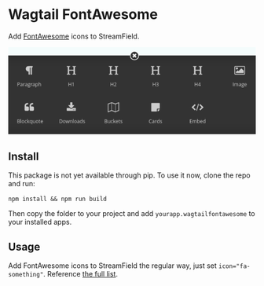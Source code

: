 Wagtail FontAwesome
====================
Add [FontAwesome](https://github.com/FortAwesome/Font-Awesome) icons to StreamField.

![Screenshot](screenshot.png)

Install
-------
This package is not yet available through pip. To use it now, clone the repo and run:

    npm install && npm run build

Then copy the folder to your project and add `yourapp.wagtailfontawesome` to your installed apps.

Usage
-----
Add FontAwesome icons to StreamField the regular way, just set `icon="fa-something"`. Reference [the full list](http://fontawesome.io/icons/).
